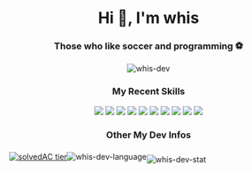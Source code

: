 <h1 align="center">Hi 👋, I'm whis</h1>
<h3 align="center">Those who like soccer and programming ⚽</h3>
<p align="center"> <img src="https://komarev.com/ghpvc/?username=whis-dev" alt="whis-dev" />
</p>

<h3 align="center">My Recent Skills</h3>
<p align="center">
  <img src="https://img.shields.io/badge/JavaScript-F7DF1E?logo=JavaScript&logoColor=white"/>
  <img src="https://img.shields.io/badge/TypeScript-3178C6?logo=TypeScript&logoColor=white"/>
  <img src="https://img.shields.io/badge/Python-3776AB?logo=Python&logoColor=white"/>
  
  <img src="https://img.shields.io/badge/React-61DAFB?logo=React&logoColor=white"/>
  <img src="https://img.shields.io/badge/Vue-4FC08D?logo=Vue.js&logoColor=white"/>
  
  <img src="https://img.shields.io/badge/D3-F9A03C?logo=D3.js&logoColor=white" />
  <img src="https://img.shields.io/badge/Storybook-FF4785?logo=Storybook&logoColor=white" />
  
  <img src="https://img.shields.io/badge/Electron-47848F?logo=Electron&logoColor=white"/>
  
  <img src="https://img.shields.io/badge/NodeJS-339933?logo=Node.js&logoColor=white" />
  
  <img src="https://img.shields.io/badge/Jest-C21325?logo=Jest&logoColor=white" />
</p>

<h3 align="center">Other My Dev Infos</h3>
<p align="center" style="display: flex; align-items:center"> 
  <a align="center" href="https://solved.ac/whis_dev">
    <img align="center" src="http://mazassumnida.wtf/api/v2/generate_badge?boj=whis_dev" alt="solvedAC tier" />
   </a>
  
  <img align="center" src="https://github-readme-stats.vercel.app/api/top-langs/?username=whis-dev&layout=compact&theme=tokyonight&hide=jupyter%20notebook,pug" alt="whis-dev-language" />
  
  <img align="center" src="https://github-readme-stats.vercel.app/api?username=whis-dev&show_icons=true&include_all_commits=true&theme=tokyonight" alt="whis-dev-stat" style="margin-top:10px;"/> 
</p>
